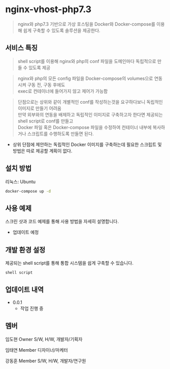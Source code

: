 # nginx-vhost-php7.3
> nginx와 php7.3 기반으로 가상 호스팅을 Docker와 Docker-compose를 이용해 쉽게 구축할 수 있도록 솔루션을 제공한다.

## 서비스 특징

> shell script를 이용해 nginx와 php의 conf 파일을 도메인마다 독립적으로 만들 수 있도록 제공

> nginx와 php의 모든 config 파일을 Docker-compose의 volumes으로 연동시켜 구동 전, 구동 후에도  
  exec로 컨테이너에 들어가지 않고 제어가 가능함
  
> 단점으로는 상위와 같이 개별적인 conf를 작성하는것을 요구하다보니 독립적인 이미지로 만들기 어려움  
  만약 외부와의 연동을 배제하고 독립적인 이미지로 구축하고자 한다면 제공되는 shell script로 conf를 만들고  
  Docker 파일 혹은 Docker-compose 파일을 수정하여 컨테이너 내부에 복사하거나 스크립트를 수행하도록 만들면 된다.
  
  * 상위 단점에 제안하는 독립적인 Docker 이미지를 구축하는데 필요한 스크립트 및 방법은 따로 제공할 계획이 없다.


## 설치 방법

리눅스: Ubuntu

```sh
docker-compose up -d
```

## 사용 예제

스크린 샷과 코드 예제를 통해 사용 방법을 자세히 설명합니다.
- 업데이트 예정

## 개발 환경 설정

제공되는 shell script를 통해 
통합 시스템을 쉽게 구축할 수 있습니다.

```sh
shell script
```

## 업데이트 내역

* 0.0.1
    * 작업 진행 중

## 멤버

임도현 Owner S/W, H/W, 개발자/기획자

임태연 Member 디자이너/마케터

강동훈 Member S/W, H/W, 개발자/연구원

<!-- Markdown link & img dfn's -->
[npm-image]: https://img.shields.io/npm/v/datadog-metrics.svg?style=flat-square
[npm-url]: https://npmjs.org/package/datadog-metrics
[npm-downloads]: https://img.shields.io/npm/dm/datadog-metrics.svg?style=flat-square
[travis-image]: https://img.shields.io/travis/dbader/node-datadog-metrics/master.svg?style=flat-square
[travis-url]: https://travis-ci.org/dbader/node-datadog-metrics
[wiki]: https://github.com/yourname/yourproject/wiki
